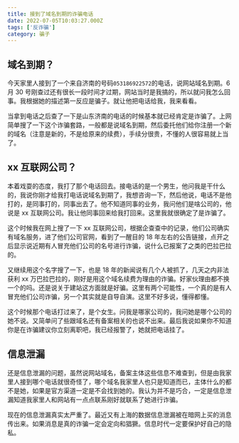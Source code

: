 ```yaml
---
title: 接到了域名到期的诈骗电话
date: 2022-07-05T10:03:27.000Z
tags: ['反诈骗']
category: 骗子
---
```

  
## 域名到期？

今天家里人接到了一个来自济南的号码`053186922572`的电话，说网站域名到期。6 月 30 号刚查过还有很长一段时间才过期，网站当时是我搞的，所以就问我怎么回事。我根据她的描述第一反应是骗子。就让他把电话给我，我来看看。

当拿到电话之后查了一下是山东济南的电话的时候基本就已经肯定是诈骗了。上网简单搜了一下这个诈骗套路，一般都是说域名到期，然后委托他们给你注册一个新的域名（注意是新的，不是给原来的续费），手续分很贵，不懂的人很容易就上当了。

## xx 互联网公司？

本着戏耍的态度，我打了那个电话回去。接电话的是一个男生，他问我是干什么的，我说你刚才给我打电话说域名到期了，我想咨询一下，然后他说，电话不是他打的，是同事打的，同事出去了。他不知道同事的业务，我问他们是啥公司的，他说是 xx 互联网公司。我让他同事回来给我打回来。这里我就很确定了是诈骗了。

这个时候我在网上搜了一下 xx 互联网公司，根据企查查中的记录，他们公司确实有域名服务，进了他们公司官网，看到了一醒目的 18 年左右的公告链接，点开之后显示说近期有人冒充他们公司的名号进行诈骗，说什么已报案了之类的巴拉巴拉的。

又继续用这个名字搜了一下，也是 18 年的新闻说有几个人被抓了，几天之内非法获利 xx 万巴拉巴拉的，刚好是用这个域名续费为理由的诈骗。好家伙理由都不换一个的吗。还是说关于建站这方面就是好骗。这里有两个可能性，一个真的是有人冒充他们公司诈骗，另一个其实就是自导自演。这里不好多说，懂得都懂。

这个时候那个电话打过来了，是个女生。问我是哪家公司的，我问她是哪个公司的她不说。又简单问了些跟域名还有备案相关的也说不出来。最后我说如果你不知道你是在诈骗建议你立刻离职吧，我已经报警了，她就把电话挂了。

## 信息泄漏

还是信息泄漏的问题，虽然说网站域名，备案主体这些信息不难查到，但是由我家里人接到哪个电话就很奇怪了，哪个域名我家里人也只是知道而已，主体什么的都不是她，如果是官方渠道一定是不会找到她的。我认为并不是巧合，一定是信息泄漏知道我家里人和网站有一点点联系刚好就联系了她进行诈骗。

现在的信息泄漏真实太严重了。最近又有上海的数据信息泄漏被在暗网上买的消息传出来。如果消息是真的诈骗一定会定向和猖獗。信息时代一定要保护好自己的隐私。